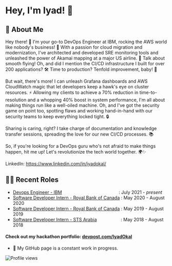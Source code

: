 # Hey, I'm Iyad! 👋  
                
## 🚀 About Me  

Hey there! 👋 I'm your go-to DevOps Engineer at IBM, rocking the AWS world like nobody's business! 🚀 With a passion for cloud migration and modernization, I've architected and developed SRE monitoring tools and unleashed the power of Akamai mapping at a major US airline. 🌟 Talk about smooth flying! Oh, and did I mention the CI/CD infrastructure I built for over 200 applications? 🛠️ Time to production? Tenfold improvement, baby! 💪

But wait, there's more! I can unleash Grafana dashboards and AWS CloudWatch magic that let developers keep a hawk's eye on cluster resources. ⚡️ Allowing my clients to achieve a 70% reduction in time-to-resolution and a whopping 40% boost in system performance, I'm all about making things run like a well-oiled machine. Oh, and I've got the security game on point too, spotting flaws and working hand-in-hand with our security teams to keep everything locked tight. 🔒

Sharing is caring, right? I take charge of documentation and knowledge transfer sessions, spreading the love for our new CI/CD processes. 📚

So, if you're looking for a DevOps guru who's not afraid to make things happen, hit me up! Let's revolutionize the tech world together. 🌍✨

LinkedIn: https://www.linkedin.com/in/iyadokal/

 
## 👨‍💻 Recent Roles
* [Devops Engineer - IBM](https://www.ibm.com/ca-en) &nbsp;&nbsp;&nbsp;&nbsp;&nbsp;&nbsp;&nbsp;&nbsp;&nbsp;&nbsp;&nbsp;&nbsp;&nbsp;&nbsp;&nbsp;&nbsp;&nbsp;&nbsp;&nbsp;&nbsp;&nbsp;&nbsp;&nbsp;&nbsp;&nbsp;&nbsp;&nbsp;&nbsp;&nbsp;&nbsp;&nbsp;&nbsp;&nbsp;&nbsp;&nbsp;&nbsp;&nbsp;&nbsp;&nbsp;&nbsp;&nbsp;&nbsp;&nbsp; : July 2021 - *present*
* [Software Developer Intern - Royal Bank of Canada](https://www.rbc.com/about-rbc.html) : May 2020 - August 2020
* [Software Developer Intern - Royal Bank of Canada](https://www.rbc.com/about-rbc.html) : May 2019 - August 2019
* [Software Developer Intern - STS Arabia](https://www.stsarabia.com/) &nbsp;&nbsp;&nbsp;&nbsp;&nbsp;&nbsp;&nbsp;&nbsp;&nbsp;&nbsp;&nbsp;&nbsp;&nbsp;&nbsp;&nbsp;&nbsp;&nbsp; : May 2018 - August 2018   

#### Check out my hackathon portfolio: [devpost.com/IyadOkal](https://devpost.com/IyadOkal)  
  

- 🔭 My GitHub page is a constant work in progress. 

 

![Profile views](https://gpvc.arturio.dev/IOkal)  
